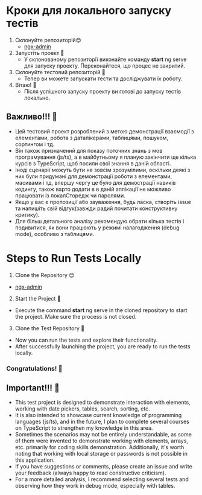 # Кроки для локального запуску тестів

1. Склонуйте репозиторій😊
   - [ngx-admin](https://github.com/akveo/ngx-admin) 
2. Запустіть проект 🚀
   - У склонованому репозиторії виконайте команду **start**  ng serve для запуску проекту. Переконайтеся, що процес не закритий.
3. Склонуйте тестовий репозиторій 🔄
   - Тепер ви можете запускати тести та досліджувати їх роботу.
4. Вітаю! 🎉
   - Після успішного запуску проекту ви готові до запуску тестів локально.


## Важливо!!! 🛑

- Цей тестовий проект розроблений з метою демонстрації взаємодії з елементами, робота з датапікерами, таблицями, пошуком, сортингом і тд.
- Він також призначений для показу поточних знань з мов програмування (js/ts), а в майбутньому я планую закінчити ще кілька курсів з TypeScript, щоб посили свої знання в даній області.
- Іноді сценарії можуть бути не зовсім зрозумілими, оскільки деякі з них були придумані для демонстрації роботи з елементами, масивами і тд, впершу чергу це було  для демострації навиків кодингу, також варто додати в в даній аплікації не можливо працювати із локалСторедж чи паролями.
- Якщо у вас є пропозиції або зауваження, будь ласка, створіть issue та напишіть свій відгук(завжди радий почитати конструктивну критику).
- Для більш детального аналізу рекомендую обрати кілька тестів і подивитися, як вони працюють у режимі налагодження (debug mode), особливо з таблицями.











# Steps to Run Tests Locally

1. Clone the Repository 😊
  - [ngx-admin](https://github.com/akveo/ngx-admin) 
2. Start the Project 🚀
  - Execute the command **start** ng serve in the cloned repository to start the project. Make sure the process is not closed.
3. Clone the Test Repository 🔄
  - Now you can run the tests and explore their functionality.
  - After successfully launching the project, you are ready to run the tests locally.

 ### Congratulations! 🎉

## Important!!! 🛑
 - This test project is designed to demonstrate interaction with elements, working with date pickers, tables, search, sorting, etc.
 - It is also intended to showcase current knowledge of programming languages (js/ts), and in the future, I plan to complete several courses on TypeScript to strengthen my knowledge in this area.
 - Sometimes the scenarios may not be entirely understandable, as some of them were invented to demonstrate working with elements, arrays, etc. primarily for coding skills demonstration. Additionally, it's worth noting that working with local storage or passwords is not 
   possible in this application.
 - If you have suggestions or comments, please create an issue and write your feedback (always happy to read constructive criticism).
 - For a more detailed analysis, I recommend selecting several tests and observing how they work in debug mode, especially with tables.
